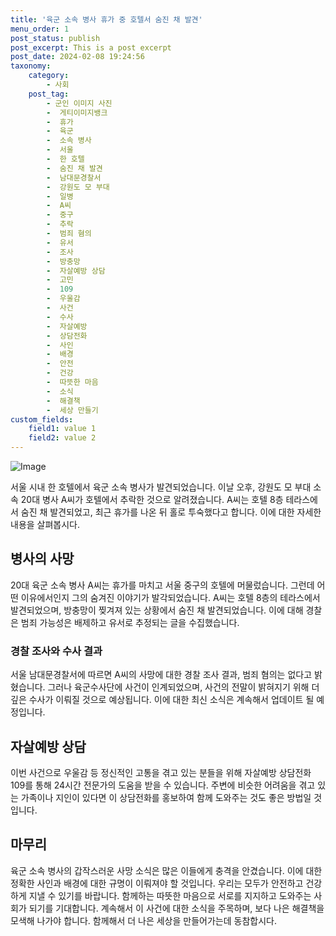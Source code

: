 ```yaml
---
title: '육군 소속 병사 휴가 중 호텔서 숨진 채 발견'
menu_order: 1
post_status: publish
post_excerpt: This is a post excerpt
post_date: 2024-02-08 19:24:56
taxonomy:
    category:
        - 사회
    post_tag:
        - 군인 이미지 사진
        -  게티이미지뱅크
        -  휴가
        -  육군
        -  소속 병사
        -  서울
        -  한 호텔
        -  숨진 채 발견
        -  남대문경찰서
        -  강원도 모 부대
        -  일병
        -  A씨
        -  중구
        -  추락
        -  범죄 혐의
        -  유서
        -  조사
        -  방충망
        -  자살예방 상담
        -  고민
        -  109
        -  우울감
        -  사건
        -  수사
        -  자살예방
        -  상담전화
        -  사인
        -  배경
        -  안전
        -  건강
        -  따뜻한 마음
        -  소식
        -  해결책
        -  세상 만들기
custom_fields:
    field1: value 1
    field2: value 2
---
```


![Image](https://imgnews.pstatic.net/image/088/2024/02/08/0000861388_001_20240208083201217.jpg?type=w647)

서울 시내 한 호텔에서 육군 소속 병사가 발견되었습니다. 이날 오후, 강원도 모 부대 소속 20대 병사 A씨가 호텔에서 추락한 것으로 알려졌습니다. A씨는 호텔 8층 테라스에서 숨진 채 발견되었고, 최근 휴가를 나온 뒤 홀로 투숙했다고 합니다. 이에 대한 자세한 내용을 살펴봅시다.
## 병사의 사망
20대 육군 소속 병사 A씨는 휴가를 마치고 서울 중구의 호텔에 머물렀습니다. 그런데 어떤 이유에서인지 그의 숨겨진 이야기가 발각되었습니다. A씨는 호텔 8층의 테라스에서 발견되었으며, 방충망이 찢겨져 있는 상황에서 숨진 채 발견되었습니다. 이에 대해 경찰은 범죄 가능성은 배제하고 유서로 추정되는 글을 수집했습니다. 
### 경찰 조사와 수사 결과
서울 남대문경찰서에 따르면 A씨의 사망에 대한 경찰 조사 결과, 범죄 혐의는 없다고 밝혔습니다. 그러나 육군수사단에 사건이 인계되었으며, 사건의 전말이 밝혀지기 위해 더 깊은 수사가 이뤄질 것으로 예상됩니다. 이에 대한 최신 소식은 계속해서 업데이트 될 예정입니다.
## 자살예방 상담
이번 사건으로 우울감 등 정신적인 고통을 겪고 있는 분들을 위해 자살예방 상담전화 109를 통해 24시간 전문가의 도움을 받을 수 있습니다. 주변에 비슷한 어려움을 겪고 있는 가족이나 지인이 있다면 이 상담전화를 홍보하여 함께 도와주는 것도 좋은 방법일 것입니다.
## 마무리
육군 소속 병사의 갑작스러운 사망 소식은 많은 이들에게 충격을 안겼습니다. 이에 대한 정확한 사인과 배경에 대한 규명이 이뤄져야 할 것입니다. 우리는 모두가 안전하고 건강하게 지낼 수 있기를 바랍니다. 함께하는 따뜻한 마음으로 서로를 지지하고 도와주는 사회가 되기를 기대합니다. 계속해서 이 사건에 대한 소식을 주목하며, 보다 나은 해결책을 모색해 나가야 합니다. 함께해서 더 나은 세상을 만들어가는데 동참합시다.
